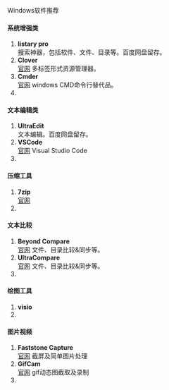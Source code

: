 Windows软件推荐

#### 系统增强类
 1. **listary pro**  
 搜索神器，包括软件、文件、目录等。百度网盘留存。
 2. **Clover**  
 [官网](http://cn.ejie.me/) 多标签形式资源管理器。
 3. **Cmder**  
[官网](http://cmder.net/) windows CMD命令行替代品。
 4.    
#### 文本编辑类
1.  **UltraEdit**  
文本编辑。百度网盘留存。
2. **VSCode**  
[官网](https://code.visualstudio.com/) Visual Studio Code
3. 
#### 压缩工具
1. **7zip**  
[官网](https://www.7-zip.org/)
2. 
#### 文本比较
1. **Beyond Compare**  
[官网](https://www.scootersoftware.com/) 文件、目录比较&同步等。
2. **UltraCompare**  
[官网](https://www.ultraedit.com/products/ultracompare/) 文件、目录比较&同步等。
3. 
#### 绘图工具
1. **visio**
2. 
#### 图片视频
1. **Faststone Capture**  
[官网](http://www.faststone.org/)  截屏及简单图片处理
2. **GifCam**  
[官网](http://blog.bahraniapps.com/gifcam/) gif动态图截取及录制
3. 


<!--stackedit_data:
eyJoaXN0b3J5IjpbMTUxMjIwMDY5NCwtMTM3OTk4NDY2NF19
-->